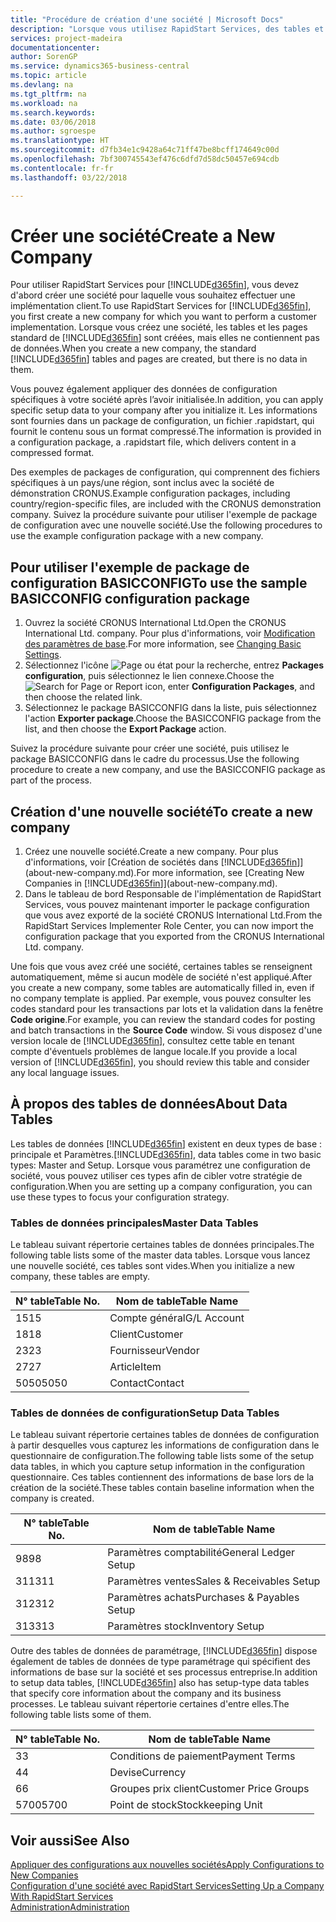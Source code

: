 ```yaml
---
title: "Procédure de création d'une société | Microsoft Docs"
description: "Lorsque vous utilisez RapidStart Services, des tables et des pages sont créées, mais elles ne contiennent pas de données."
services: project-madeira
documentationcenter: 
author: SorenGP
ms.service: dynamics365-business-central
ms.topic: article
ms.devlang: na
ms.tgt_pltfrm: na
ms.workload: na
ms.search.keywords: 
ms.date: 03/06/2018
ms.author: sgroespe
ms.translationtype: HT
ms.sourcegitcommit: d7fb34e1c9428a64c71ff47be8bcff174649c00d
ms.openlocfilehash: 7bf300745543ef476c6dfd7d58dc50457e694cdb
ms.contentlocale: fr-fr
ms.lasthandoff: 03/22/2018

---
```

# <a name="create-a-new-company"></a><span data-ttu-id="0b372-103">Créer une société</span><span class="sxs-lookup"><span data-stu-id="0b372-103">Create a New Company</span></span>
<span data-ttu-id="0b372-104">Pour utiliser RapidStart Services pour [!INCLUDE[d365fin](includes/d365fin_md.md)], vous devez d'abord créer une société pour laquelle vous souhaitez effectuer une implémentation client.</span><span class="sxs-lookup"><span data-stu-id="0b372-104">To use RapidStart Services for [!INCLUDE[d365fin](includes/d365fin_md.md)], you first create a new company for which you want to perform a customer implementation.</span></span> <span data-ttu-id="0b372-105">Lorsque vous créez une société, les tables et les pages standard de [!INCLUDE[d365fin](includes/d365fin_md.md)] sont créées, mais elles ne contiennent pas de données.</span><span class="sxs-lookup"><span data-stu-id="0b372-105">When you create a new company, the standard [!INCLUDE[d365fin](includes/d365fin_md.md)] tables and pages are created, but there is no data in them.</span></span>

<span data-ttu-id="0b372-106">Vous pouvez également appliquer des données de configuration spécifiques à votre société après l’avoir initialisée.</span><span class="sxs-lookup"><span data-stu-id="0b372-106">In addition, you can apply specific setup data to your company after you initialize it.</span></span> <span data-ttu-id="0b372-107">Les informations sont fournies dans un package de configuration, un fichier .rapidstart, qui fournit le contenu sous un format compressé.</span><span class="sxs-lookup"><span data-stu-id="0b372-107">The information is provided in a configuration package, a .rapidstart file, which delivers content in a compressed format.</span></span>  

<span data-ttu-id="0b372-108">Des exemples de packages de configuration, qui comprennent des fichiers spécifiques à un pays/une région, sont inclus avec la société de démonstration CRONUS.</span><span class="sxs-lookup"><span data-stu-id="0b372-108">Example configuration packages, including country/region-specific files, are included with the CRONUS demonstration company.</span></span> <span data-ttu-id="0b372-109">Suivez la procédure suivante pour utiliser l'exemple de package de configuration avec une nouvelle société.</span><span class="sxs-lookup"><span data-stu-id="0b372-109">Use the following procedures to use the example configuration package with a new company.</span></span>  

## <a name="to-use-the-sample-basicconfig-configuration-package"></a><span data-ttu-id="0b372-110">Pour utiliser l'exemple de package de configuration BASICCONFIG</span><span class="sxs-lookup"><span data-stu-id="0b372-110">To use the sample BASICCONFIG configuration package</span></span>  
1. <span data-ttu-id="0b372-111">Ouvrez la société CRONUS International Ltd.</span><span class="sxs-lookup"><span data-stu-id="0b372-111">Open the CRONUS International Ltd. company.</span></span> <span data-ttu-id="0b372-112">Pour plus d'informations, voir [Modification des paramètres de base](ui-change-basic-settings.md).</span><span class="sxs-lookup"><span data-stu-id="0b372-112">For more information, see [Changing Basic Settings](ui-change-basic-settings.md).</span></span>
2. <span data-ttu-id="0b372-113">Sélectionnez l'icône ![Page ou état pour la recherche](media/ui-search/search_small.png "Page ou état pour la recherche"), entrez **Packages configuration**, puis sélectionnez le lien connexe.</span><span class="sxs-lookup"><span data-stu-id="0b372-113">Choose the ![Search for Page or Report](media/ui-search/search_small.png "Search for Page or Report icon") icon, enter **Configuration Packages**, and then choose the related link.</span></span>  
3. <span data-ttu-id="0b372-114">Sélectionnez le package BASICCONFIG dans la liste, puis sélectionnez l'action **Exporter package**.</span><span class="sxs-lookup"><span data-stu-id="0b372-114">Choose the BASICCONFIG package from the list, and then choose the **Export Package** action.</span></span>  

<span data-ttu-id="0b372-115">Suivez la procédure suivante pour créer une société, puis utilisez le package BASICCONFIG dans le cadre du processus.</span><span class="sxs-lookup"><span data-stu-id="0b372-115">Use the following procedure to create a new company, and use the BASICCONFIG package as part of the process.</span></span>  

## <a name="to-create-a-new-company"></a><span data-ttu-id="0b372-116">Création d'une nouvelle société</span><span class="sxs-lookup"><span data-stu-id="0b372-116">To create a new company</span></span>  
1. <span data-ttu-id="0b372-117">Créez une nouvelle société.</span><span class="sxs-lookup"><span data-stu-id="0b372-117">Create a new company.</span></span> <span data-ttu-id="0b372-118">Pour plus d'informations, voir [Création de sociétés dans [!INCLUDE[d365fin](includes/d365fin_md.md)]](about-new-company.md).</span><span class="sxs-lookup"><span data-stu-id="0b372-118">For more information, see [Creating New Companies in [!INCLUDE[d365fin](includes/d365fin_md.md)]](about-new-company.md).</span></span>
2. <span data-ttu-id="0b372-119">Dans le tableau de bord Responsable de l'implémentation de RapidStart Services, vous pouvez maintenant importer le package configuration que vous avez exporté de la société CRONUS International Ltd.</span><span class="sxs-lookup"><span data-stu-id="0b372-119">From the RapidStart Services Implementer Role Center, you can now import the configuration package that you exported from the CRONUS International Ltd. company.</span></span>

<span data-ttu-id="0b372-120">Une fois que vous avez créé une société, certaines tables se renseignent automatiquement, même si aucun modèle de société n'est appliqué.</span><span class="sxs-lookup"><span data-stu-id="0b372-120">After you create a new company, some tables are automatically filled in, even if no company template is applied.</span></span> <span data-ttu-id="0b372-121">Par exemple, vous pouvez consulter les codes standard pour les transactions par lots et la validation dans la fenêtre **Code origine**.</span><span class="sxs-lookup"><span data-stu-id="0b372-121">For example, you can review the standard codes for posting and batch transactions in the **Source Code** window.</span></span> <span data-ttu-id="0b372-122">Si vous disposez d'une version locale de [!INCLUDE[d365fin](includes/d365fin_md.md)], consultez cette table en tenant compte d'éventuels problèmes de langue locale.</span><span class="sxs-lookup"><span data-stu-id="0b372-122">If you provide a local version of [!INCLUDE[d365fin](includes/d365fin_md.md)], you should review this table and consider any local language issues.</span></span>

## <a name="about-data-tables"></a><span data-ttu-id="0b372-123">À propos des tables de données</span><span class="sxs-lookup"><span data-stu-id="0b372-123">About Data Tables</span></span>
<span data-ttu-id="0b372-124">Les tables de données [!INCLUDE[d365fin](includes/d365fin_md.md)] existent en deux types de base : principale et Paramètres.</span><span class="sxs-lookup"><span data-stu-id="0b372-124">[!INCLUDE[d365fin](includes/d365fin_md.md)], data tables come in two basic types: Master and Setup.</span></span> <span data-ttu-id="0b372-125">Lorsque vous paramétrez une configuration de société, vous pouvez utiliser ces types afin de cibler votre stratégie de configuration.</span><span class="sxs-lookup"><span data-stu-id="0b372-125">When you are setting up a company configuration, you can use these types to focus your configuration strategy.</span></span>  

### <a name="master-data-tables"></a><span data-ttu-id="0b372-126">Tables de données principales</span><span class="sxs-lookup"><span data-stu-id="0b372-126">Master Data Tables</span></span>  
<span data-ttu-id="0b372-127">Le tableau suivant répertorie certaines tables de données principales.</span><span class="sxs-lookup"><span data-stu-id="0b372-127">The following table lists some of the master data tables.</span></span> <span data-ttu-id="0b372-128">Lorsque vous lancez une nouvelle société, ces tables sont vides.</span><span class="sxs-lookup"><span data-stu-id="0b372-128">When you initialize a new company, these tables are empty.</span></span>  

|<span data-ttu-id="0b372-129">N° table</span><span class="sxs-lookup"><span data-stu-id="0b372-129">Table No.</span></span>|<span data-ttu-id="0b372-130">Nom de table</span><span class="sxs-lookup"><span data-stu-id="0b372-130">Table Name</span></span>|  
|-------------------|--------------------|  
|<span data-ttu-id="0b372-131">15</span><span class="sxs-lookup"><span data-stu-id="0b372-131">15</span></span>|<span data-ttu-id="0b372-132">Compte général</span><span class="sxs-lookup"><span data-stu-id="0b372-132">G/L Account</span></span>|  
|<span data-ttu-id="0b372-133">18</span><span class="sxs-lookup"><span data-stu-id="0b372-133">18</span></span>|<span data-ttu-id="0b372-134">Client</span><span class="sxs-lookup"><span data-stu-id="0b372-134">Customer</span></span>|  
|<span data-ttu-id="0b372-135">23</span><span class="sxs-lookup"><span data-stu-id="0b372-135">23</span></span>|<span data-ttu-id="0b372-136">Fournisseur</span><span class="sxs-lookup"><span data-stu-id="0b372-136">Vendor</span></span>|  
|<span data-ttu-id="0b372-137">27</span><span class="sxs-lookup"><span data-stu-id="0b372-137">27</span></span>|<span data-ttu-id="0b372-138">Article</span><span class="sxs-lookup"><span data-stu-id="0b372-138">Item</span></span>|  
|<span data-ttu-id="0b372-139">5050</span><span class="sxs-lookup"><span data-stu-id="0b372-139">5050</span></span>|<span data-ttu-id="0b372-140">Contact</span><span class="sxs-lookup"><span data-stu-id="0b372-140">Contact</span></span>|  

### <a name="setup-data-tables"></a><span data-ttu-id="0b372-141">Tables de données de configuration</span><span class="sxs-lookup"><span data-stu-id="0b372-141">Setup Data Tables</span></span>  
<span data-ttu-id="0b372-142">Le tableau suivant répertorie certaines tables de données de configuration à partir desquelles vous capturez les informations de configuration dans le questionnaire de configuration.</span><span class="sxs-lookup"><span data-stu-id="0b372-142">The following table lists some of the setup data tables, in which you capture setup information in the configuration questionnaire.</span></span> <span data-ttu-id="0b372-143">Ces tables contiennent des informations de base lors de la création de la société.</span><span class="sxs-lookup"><span data-stu-id="0b372-143">These tables contain baseline information when the company is created.</span></span>  

|<span data-ttu-id="0b372-144">N° table</span><span class="sxs-lookup"><span data-stu-id="0b372-144">Table No.</span></span>|<span data-ttu-id="0b372-145">Nom de table</span><span class="sxs-lookup"><span data-stu-id="0b372-145">Table Name</span></span>|  
|-------------------|--------------------|  
|<span data-ttu-id="0b372-146">98</span><span class="sxs-lookup"><span data-stu-id="0b372-146">98</span></span>|<span data-ttu-id="0b372-147">Paramètres comptabilité</span><span class="sxs-lookup"><span data-stu-id="0b372-147">General Ledger Setup</span></span>|  
|<span data-ttu-id="0b372-148">311</span><span class="sxs-lookup"><span data-stu-id="0b372-148">311</span></span>|<span data-ttu-id="0b372-149">Paramètres ventes</span><span class="sxs-lookup"><span data-stu-id="0b372-149">Sales & Receivables Setup</span></span>|  
|<span data-ttu-id="0b372-150">312</span><span class="sxs-lookup"><span data-stu-id="0b372-150">312</span></span>|<span data-ttu-id="0b372-151">Paramètres achats</span><span class="sxs-lookup"><span data-stu-id="0b372-151">Purchases & Payables Setup</span></span>|  
|<span data-ttu-id="0b372-152">313</span><span class="sxs-lookup"><span data-stu-id="0b372-152">313</span></span>|<span data-ttu-id="0b372-153">Paramètres stock</span><span class="sxs-lookup"><span data-stu-id="0b372-153">Inventory Setup</span></span>|  

<span data-ttu-id="0b372-154">Outre des tables de données de paramétrage, [!INCLUDE[d365fin](includes/d365fin_md.md)] dispose également de tables de données de type paramétrage qui spécifient des informations de base sur la société et ses processus entreprise.</span><span class="sxs-lookup"><span data-stu-id="0b372-154">In addition to setup data tables, [!INCLUDE[d365fin](includes/d365fin_md.md)] also has setup-type data tables that specify core information about the company and its business processes.</span></span> <span data-ttu-id="0b372-155">Le tableau suivant répertorie certaines d'entre elles.</span><span class="sxs-lookup"><span data-stu-id="0b372-155">The following table lists some of them.</span></span>  

|<span data-ttu-id="0b372-156">N° table</span><span class="sxs-lookup"><span data-stu-id="0b372-156">Table No.</span></span>|<span data-ttu-id="0b372-157">Nom de table</span><span class="sxs-lookup"><span data-stu-id="0b372-157">Table Name</span></span>|  
|-------------------|--------------------|  
|<span data-ttu-id="0b372-158">3</span><span class="sxs-lookup"><span data-stu-id="0b372-158">3</span></span>|<span data-ttu-id="0b372-159">Conditions de paiement</span><span class="sxs-lookup"><span data-stu-id="0b372-159">Payment Terms</span></span>|  
|<span data-ttu-id="0b372-160">4</span><span class="sxs-lookup"><span data-stu-id="0b372-160">4</span></span>|<span data-ttu-id="0b372-161">Devise</span><span class="sxs-lookup"><span data-stu-id="0b372-161">Currency</span></span>|  
|<span data-ttu-id="0b372-162">6</span><span class="sxs-lookup"><span data-stu-id="0b372-162">6</span></span>|<span data-ttu-id="0b372-163">Groupes prix client</span><span class="sxs-lookup"><span data-stu-id="0b372-163">Customer Price Groups</span></span>|  
|<span data-ttu-id="0b372-164">5700</span><span class="sxs-lookup"><span data-stu-id="0b372-164">5700</span></span>|<span data-ttu-id="0b372-165">Point de stock</span><span class="sxs-lookup"><span data-stu-id="0b372-165">Stockkeeping Unit</span></span>|

  

## <a name="see-also"></a><span data-ttu-id="0b372-166">Voir aussi</span><span class="sxs-lookup"><span data-stu-id="0b372-166">See Also</span></span>  
[<span data-ttu-id="0b372-167">Appliquer des configurations aux nouvelles sociétés</span><span class="sxs-lookup"><span data-stu-id="0b372-167">Apply Configurations to New Companies</span></span>](admin-apply-configuration-to-new-companies.md)  
[<span data-ttu-id="0b372-168">Configuration d'une société avec RapidStart Services</span><span class="sxs-lookup"><span data-stu-id="0b372-168">Setting Up a Company With RapidStart Services</span></span>](admin-set-up-a-company-with-rapidstart.md)  
[<span data-ttu-id="0b372-169">Administration</span><span class="sxs-lookup"><span data-stu-id="0b372-169">Administration</span></span>](admin-setup-and-administration.md)

